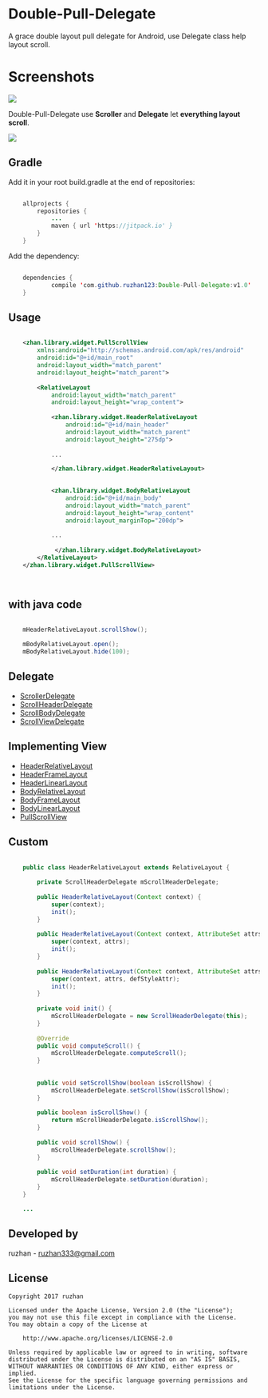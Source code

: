 
Double-Pull-Delegate
===============

A grace double layout pull delegate for Android, use Delegate class help layout scroll.

Screenshots
===============

![](https://github.com/ruzhan123/DoublePull/raw/master/gif/copy_gwl.gif)


Double-Pull-Delegate use **Scroller** and **Delegate** let **everything layout scroll**.

[![](https://jitpack.io/v/ruzhan123/Double-Pull-Delegate.svg)](https://jitpack.io/#ruzhan123/Double-Pull-Delegate)

Gradle
------

Add it in your root build.gradle at the end of repositories:


```java

	allprojects {
		repositories {
			...
			maven { url 'https://jitpack.io' }
		}
	}
```

Add the dependency:


```java

	dependencies {
	        compile 'com.github.ruzhan123:Double-Pull-Delegate:v1.0'
	}
```


Usage
------

```xml

	<zhan.library.widget.PullScrollView 
		xmlns:android="http://schemas.android.com/apk/res/android"
	    android:id="@+id/main_root"
	    android:layout_width="match_parent"
	    android:layout_height="match_parent">
	
	    <RelativeLayout
	        android:layout_width="match_parent"
	        android:layout_height="wrap_content">
	
	        <zhan.library.widget.HeaderRelativeLayout
	            android:id="@+id/main_header"
	            android:layout_width="match_parent"
	            android:layout_height="275dp">
	
			...

			</zhan.library.widget.HeaderRelativeLayout>
	

	        <zhan.library.widget.BodyRelativeLayout
	            android:id="@+id/main_body"
	            android:layout_width="match_parent"
	            android:layout_height="wrap_content"
	            android:layout_marginTop="200dp">
	
			...
	
			 </zhan.library.widget.BodyRelativeLayout>
	    </RelativeLayout>
	</zhan.library.widget.PullScrollView>

		
```
with java code
------

```java

    mHeaderRelativeLayout.scrollShow();

    mBodyRelativeLayout.open();
    mBodyRelativeLayout.hide(100);

```

Delegate
------

 <ul>
   	<li><a href='javascript:'>ScrollerDelegate</a></li>
   	<li><a href='javascript:'>ScrollHeaderDelegate</a></li>
	<li><a href='javascript:'>ScrollBodyDelegate</a></li>
	<li><a href='javascript:'>ScrollViewDelegate</a></li>
 </ul>

Implementing View
------

 <ul>
   	<li><a href='javascript:'>HeaderRelativeLayout</a></li>
   	<li><a href='javascript:'>HeaderFrameLayout</a></li>
	<li><a href='javascript:'>HeaderLinearLayout</a></li>
	<li><a href='javascript:'>BodyRelativeLayout</a></li>
	<li><a href='javascript:'>BodyFrameLayout</a></li>
	<li><a href='javascript:'>BodyLinearLayout</a></li>
	<li><a href='javascript:'>PullScrollView</a></li>
 </ul>

Custom
------

```java

	public class HeaderRelativeLayout extends RelativeLayout {
	
	    private ScrollHeaderDelegate mScrollHeaderDelegate;
	
	    public HeaderRelativeLayout(Context context) {
	        super(context);
	        init();
	    }
	
	    public HeaderRelativeLayout(Context context, AttributeSet attrs) {
	        super(context, attrs);
	        init();
	    }
	
	    public HeaderRelativeLayout(Context context, AttributeSet attrs, int defStyleAttr) {
	        super(context, attrs, defStyleAttr);
	        init();
	    }
	
	    private void init() {
	        mScrollHeaderDelegate = new ScrollHeaderDelegate(this);
	    }
	
	    @Override
	    public void computeScroll() {
	        mScrollHeaderDelegate.computeScroll();
	    }
	
	
	    public void setScrollShow(boolean isScrollShow) {
	        mScrollHeaderDelegate.setScrollShow(isScrollShow);
	    }
	
	    public boolean isScrollShow() {
	        return mScrollHeaderDelegate.isScrollShow();
	    }
	
	    public void scrollShow() {
	        mScrollHeaderDelegate.scrollShow();
	    }
	
	    public void setDuration(int duration) {
	        mScrollHeaderDelegate.setDuration(duration);
	    }
	}

	...
```


Developed by
-------

 ruzhan - <a href='javascript:'>ruzhan333@gmail.com</a>


License
-------

    Copyright 2017 ruzhan

    Licensed under the Apache License, Version 2.0 (the "License");
    you may not use this file except in compliance with the License.
    You may obtain a copy of the License at

        http://www.apache.org/licenses/LICENSE-2.0

    Unless required by applicable law or agreed to in writing, software
    distributed under the License is distributed on an "AS IS" BASIS,
    WITHOUT WARRANTIES OR CONDITIONS OF ANY KIND, either express or implied.
    See the License for the specific language governing permissions and
    limitations under the License.
	
